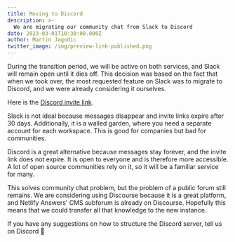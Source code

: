 ```yaml
---
title: Moving to Discord
description: >-
  We are migrating our community chat from Slack to Discord
date: 2023-03-01T10:30:00.000Z
author: Martin Jagodic
twitter_image: /img/preview-link-published.png
---
```

During the transition period, we will be active on both services, and Slack will remain open until it dies off. This decision was based on the fact that when we took over, the most requested feature on Slack was to migrate to Discord, and we were already considering it ourselves.

Here is the [Discord invite link](https://discord.gg/KZRDXmTm9v).

Slack is not ideal because messages disappear and invite links expire after 30 days. Additionally, it is a walled garden, where you need a separate account for each workspace. This is good for companies but bad for communities.

Discord is a great alternative because messages stay forever, and the invite link does not expire. It is open to everyone and is therefore more accessible. A lot of open source communities rely on it, so it will be a familiar service for many.

This solves community chat problem, but the problem of a public forum still remains. We are considering using Discourse because it is a great platform, and Netlify Answers' CMS subforum is already on Discourse. Hopefully this means that we could transfer all that knowledge to the new instance.

If you have any suggestions on how to structure the Discord server, tell us on Discord 💬

